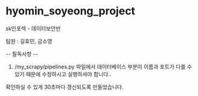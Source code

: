 # hyomin_soyeong_project

sk인포섹 - 데이터보안반

팀원 : 길효민, 금소영

-- 필독사항 --
1. /my_scrapy/pipelines.py 파일에서
데이터베이스 부분이 이름과 포트가 다를 수 있기 때문에 수정하시고 실행하셔야 합니다..

확인하실 수 있게 30초마다 갱신되도록 만들었습니다.
